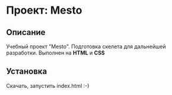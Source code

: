 # Проект: Mesto

## Описание

Учебный проект "Mesto".
Подготовка скелета для дальнейшей разработки. Выполнен на **HTML** и **CSS**

## Установка

Скачать, запустить index.html :-)